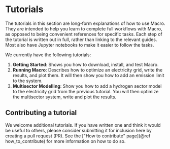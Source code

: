 # Tutorials

The tutorials in this section are long-form explanations of how to use Macro. They are intended to help you learn to complete full workflows with Macro, as opposed to being convenient references for specific tasks. Each step of the tutorial is written out in full, rather than linking to the relevant guides. Most also have Jupyter notebooks to make it easier to follow the tasks.

We currently have the following tutorials:

1. **Getting Started**: Shows you how to download, install, and test Macro.
2. **Running Macro**: Describes how to optimize an electricity grid, write the results, and plot them. It will then show you how to add an emission limit to the system.
3. **Multisector Modelling**: Show you how to add a hydrogen sector model to the electricity grid from the previous tutorial. You will then optimize the multisector system, write and plot the results.

## Contributing a tutorial

We welcome additional tutorials. If you have written one and think it would be useful to others, please consider submitting it for inclusion here by creating a pull request (PR). See the ["How to contribute" page](@ref how_to_contribute) for more information on how to do so.
